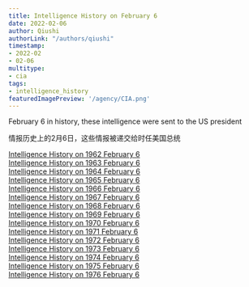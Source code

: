 ```yaml
---
title: Intelligence History on February 6
date: 2022-02-06
author: Qiushi 
authorLink: "/authors/qiushi"
timestamp: 
- 2022-02
- 02-06
multitype: 
- cia
tags: 
- intelligence_history
featuredImagePreview: '/agency/CIA.png'
---
```



February 6 in history, these intelligence were sent to the US president

情报历史上的2月6日，这些情报被递交给时任美国总统

<!--more-->







[Intelligence History on 1962 February 6](/dailybrief/1962-02-06)   
[Intelligence History on 1963 February 6](/dailybrief/1963-02-06)   
[Intelligence History on 1964 February 6](/dailybrief/1964-02-06)   
[Intelligence History on 1965 February 6](/dailybrief/1965-02-06)   
[Intelligence History on 1966 February 6](/dailybrief/1966-02-06)   
[Intelligence History on 1967 February 6](/dailybrief/1967-02-06)   
[Intelligence History on 1968 February 6](/dailybrief/1968-02-06)   
[Intelligence History on 1969 February 6](/dailybrief/1969-02-06)   
[Intelligence History on 1970 February 6](/dailybrief/1970-02-06)   
[Intelligence History on 1971 February 6](/dailybrief/1971-02-06)   
[Intelligence History on 1972 February 6](/dailybrief/1972-02-06)   
[Intelligence History on 1973 February 6](/dailybrief/1973-02-06)   
[Intelligence History on 1974 February 6](/dailybrief/1974-02-06)   
[Intelligence History on 1975 February 6](/dailybrief/1975-02-06)   
[Intelligence History on 1976 February 6](/dailybrief/1976-02-06)   
